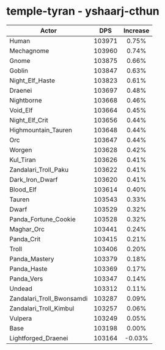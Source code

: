 # temple-tyran - yshaarj-cthun
| Actor | DPS | Increase |
|---|:---:|:---:|
|Human|103971|0.75%|
|Mechagnome|103960|0.74%|
|Gnome|103875|0.66%|
|Goblin|103847|0.63%|
|Night_Elf_Haste|103823|0.61%|
|Draenei|103697|0.48%|
|Nightborne|103668|0.46%|
|Void_Elf|103664|0.45%|
|Night_Elf_Crit|103656|0.44%|
|Highmountain_Tauren|103648|0.44%|
|Orc|103647|0.44%|
|Worgen|103628|0.42%|
|Kul_Tiran|103626|0.41%|
|Zandalari_Troll_Paku|103622|0.41%|
|Dark_Iron_Dwarf|103620|0.41%|
|Blood_Elf|103614|0.40%|
|Tauren|103543|0.33%|
|Dwarf|103529|0.32%|
|Panda_Fortune_Cookie|103528|0.32%|
|Maghar_Orc|103441|0.24%|
|Panda_Crit|103415|0.21%|
|Troll|103406|0.20%|
|Panda_Mastery|103379|0.18%|
|Panda_Haste|103369|0.17%|
|Panda_Vers|103347|0.14%|
|Undead|103312|0.11%|
|Zandalari_Troll_Bwonsamdi|103287|0.09%|
|Zandalari_Troll_Kimbul|103257|0.06%|
|Vulpera|103249|0.05%|
|Base|103198|0.00%|
|Lightforged_Draenei|103164|-0.03%|
